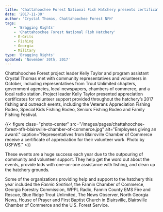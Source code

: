 ```yaml
---
title: 'Chattahoochee Forest National Fish Hatchery presents certificates honoring volunteer support'
date: '2017-11-30'
author: 'Crystal Thomas, Chattahoochee Forest NFH'
tags:
    - 'Bragging Rights'
    - 'Chattahoochee Forest National Fish Hatchery'
    - E-Grits
    - Fishing
    - Georgia
    - Military
type: 'Bragging Rights'
updated: 'November 30th, 2017'
---
```


Chattahoochee Forest project leader Kelly Taylor and program assistant Crystal Thomas met with community representatives and volunteers in October, including representatives from Trout Unlimited chapters, government agencies, local newspapers, chambers of commerce, and a local radio station. Project leader Kelly Taylor presented appreciation certificates for volunteer support provided throughout the hatchery’s 2017 fishing and outreach events, including the Veterans Appreciation Fishing Rodeo, Special Kids Fishing Rodeo, Seniors Fishing Rodeo and Family Fishing Festival.

{{< figure class="photo-center" src="/images/pages/chattahoochee-forest-nfh-blairsville-chamber-of-commerce.jpg" alt="Employees giving an award." caption="Representatives from Blairsville Chamber of Commerce receive a certificate of appreciation for their volunteer work. Photo by USFWS." >}}

These events are a huge success each year due to the outpouring of community and volunteer support. They help get the word out about the events, provide kids with one-on-one assistance with fishing, and clean up the hatchery grounds.

Some of the organizations providing help and support to the hatchery this year included the _Fannin Sentinel_, the Fannin Chamber of Commerce, Georgia Forestry Commission, WPPL Radio, Fannin County EMS Fire and Rescue, Blue Ridge Trout Unlimited, The News Observer, North Georgia News, House of Prayer and First Baptist Church in Blairsville, Blairsville Chamber of Commerce and the U.S. Forest Service.
